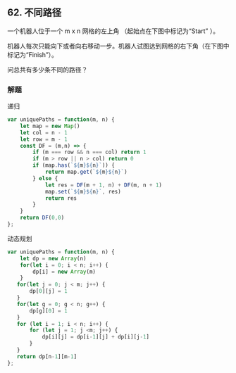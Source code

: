 ## 62. 不同路径

一个机器人位于一个 m x n 网格的左上角 （起始点在下图中标记为“Start” ）。

机器人每次只能向下或者向右移动一步。机器人试图达到网格的右下角（在下图中标记为“Finish”）。

问总共有多少条不同的路径？
### 解题
递归
```javascript
var uniquePaths = function(m, n) {
    let map = new Map()
    let col = n - 1
    let row = m - 1
    const DF = (m,n) => {
        if (m === row && n === col) return 1
        if (m > row || n > col) return 0
        if (map.has(`${m}${n}`)) {
            return map.get(`${m}${n}`)
        } else {
            let res = DF(m + 1, n) + DF(m, n + 1)
            map.set(`${m}${n}`, res)
            return res
        }
    }
    return DF(0,0)
};
```

动态规划
```javascript
var uniquePaths = function(m, n) {
    let dp = new Array(n)
    for(let i = 0; i < n; i++) {
        dp[i] = new Array(m)
    }
   for(let j = 0; j < m; j++) {
       dp[0][j] = 1
   }
   for(let g = 0; g < n; g++) {
       dp[g][0] = 1
   }
   for (let i = 1; i < n; i++) {
       for (let j = 1; j <m; j++) {
           dp[i][j] = dp[i-1][j] + dp[i][j-1]
       }
   }
   return dp[n-1][m-1]
};
```
